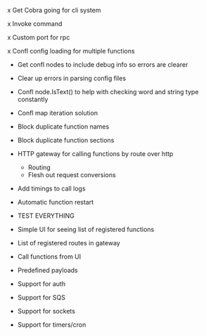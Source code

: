 x Get Cobra going for cli system

x Invoke command

x Custom port for rpc

x Confl config loading for multiple functions
  - Get confl nodes to include debug info so errors are clearer
  - Clear up errors in parsing config files
  - Confl node.IsText() to help with checking word and string type constantly
  - Confl map iteration solution
  - Block duplicate function names
  - Block duplicate function sections

- HTTP gateway for calling functions by route over http
  - Routing
  - Flesh out request conversions

- Add timings to call logs
- Automatic function restart

- TEST EVERYTHING

- Simple UI for seeing list of registered functions
- List of registered routes in gateway
- Call functions from UI
- Predefined payloads

- Support for auth
- Support for SQS
- Support for sockets
- Support for timers/cron


